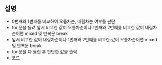 ## 설명
* 0번째와 1번째를 비교하여 오름차순, 내림차순 여부를 판단
* for 문을 돌려 앞서 비교한 값이 오름차순이나 1번째와 2번째를 비교한 값이 내림차순이면 mixed 및 반복문 break
* 앞서 비교한 값이 내림차순이나 1번째와 2번째를 비교한 값이 오름차순이면 mixed 및 반복문 break
* for 문을 다 돌린 후 판단한 값을 출력
* [코드](Main.java)